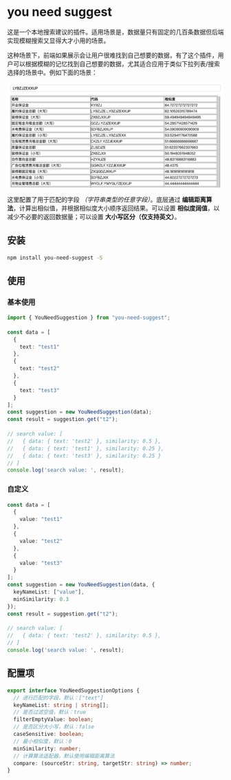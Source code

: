 # you need suggest

这是一个本地搜索建议的插件。适用场景是，数据量只有固定的几百条数据但后端实现模糊搜索又显得大才小用的场景。

这种场景下，前端如果展示会让用户很难找到自己想要的数据，有了这个插件，用户可以根据模糊的记忆找到自己想要的数据，尤其适合应用于类似下拉列表/搜索选择的场景中。例如下面的场景：

![模糊搜索](/public/source/WX20191121-020346.png)

这里配置了用于匹配的字段 *（字符串类型的任意字段）*。底层通过 **编辑距离算法**，计算出相似值，并根据相似度大小顺序返回结果。可以设置 **相似度阔值**，以减少不必要的返回数据量；可以设置 **大小写区分（仅支持英文）**。

## 安装

```bash
npm install you-need-suggest -S
```

## 使用

### 基本使用

```ts
import { YouNeedSuggestion } from "you-need-suggest";

const data = [
  {
    text: "test1"
  },
  {
    text: "test2"
  },
  {
    text: "test3"
  }
];
const suggestion = new YouNeedSuggestion(data);
const result = suggestion.get("t2");

// search value: [
//   { data: { text: 'test2' }, similarity: 0.5 },
//   { data: { text: 'test1' }, similarity: 0.25 },
//   { data: { text: 'test3' }, similarity: 0.25 }
// ]
console.log('search value: ', result);
```

### 自定义

```ts
const data = [
  {
    value: "test1"
  },
  {
    value: "test2"
  },
  {
    value: "test3"
  }
];
const suggestion = new YouNeedSuggestion(data, {
  keyNameList: ["value"],
  minSimilarity: 0.3
});
const result = suggestion.get("t2");

// search value: [
//   { data: { text: 'test2' }, similarity: 0.5 },
// ]
console.log('search value: ', result);
```

## 配置项

```ts
export interface YouNeedSuggestionOptions {
  // 进行匹配的字段，默认：["text"]
  keyNameList: string | string[];
  // 是否过滤空值，默认：true
  filterEmptyValue: boolean;
  // 是否区分大小写，默认：false
  caseSensitive: boolean;
  // 最小相似度，默认：0
  minSimilarity: number;
  // 计算算法适配器，默认使用编辑距离算法
  compare: (sourceStr: string, targetStr: string) => number;
}
```


